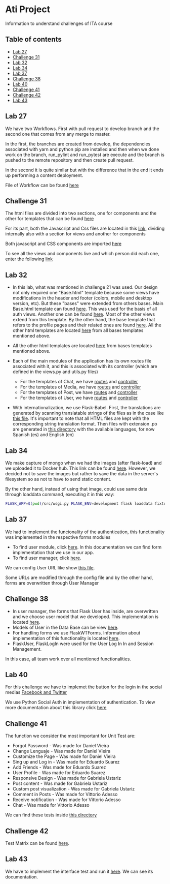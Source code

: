# Ati Project

Information to understand challenges of ITA course

## Table of contents

- [Lab 27](#lab-27)
- [Challenge 31](#lab-31)
- [Lab 32](#lab-32)
- [Lab 34](#lab-34)
- [Lab 37](#lab-37)
- [Challenge 38](#lab-38)
- [Lab 40](#lab-40)
- [Challenge 41](#lab-41)
- [Challenge 42](#lab-42)
- [Lab 43](#lab-43)

## Lab 27 <a name="lab-27"></a>

We have two Workflows. First with pull request to develop branch and the second one that comes from any merge to master.

In the first, the branches are created from develop, the dependencies associated with yarn and python pip are installed and then when we done work on the branch, run_pylint and run_pytest are execute and the branch is pushed to the remote repository and then create pull request.

In the second it is quite similar but with the difference that in the end it ends up performing a content deployment.

File of Workflow can be found [here](/.github/workflows/dev.yaml)

## Challenge 31 <a name="lab-31"></a>

The html files are divided into two sections, one for components and the other for templates that can be found [here](src/templates)

For its part, both the Javascript and Css files are located in this [link](/src/frontend/static_src), dividing internally also with a section for views and another for components

Both javascript and CSS components are imported [here](/src/templates/user/auth/base.html)

To see all the views and components live and which person did each one, enter the following [link](https://ati.vittorioadesso.com/showroom/)

## Lab 32 <a name="lab-32"></a>

  - In this lab, what was mentioned in challenge 21 was used. Our design not only required one "Base.html" template because some views have modifications in the header and footer (colors, mobile and desktop version, etc). But these "bases" were extended from others bases. Main Base.html template can found [here](/src/templates/user/auth/base.html). This was used for the basis of all auth views. Another one can be found [here](/src/templates/base.html). Most of the other views extend from this template. By the other hand, the base template that refers to the profile pages and their related ones are found [here](/src/templates/user/base.html). All the other html templates are located [here](/src/templates) from all bases templates mentioned above.
  
  - All the other html templates are located [here](/src/templates) from bases templates mentioned above.
  
  - Each of the main modules of the application has its own routes file associated with it, and this is associated with its controller (which are defined in the views.py and utils.py files)
    - For the templates of Chat, we have [routes](/src/backend/apps/chat/urls.py) and [controller](/src/backend/apps/chat)
    - For the templates of Media, we have [routes](/src/backend/apps/media/urls.py) and [controller](/src/backend/apps/media)
    - For the templates of Post, we have [routes](/src/backend/apps/posts/urls.py) and [controller](/src/backend/apps/posts)
    - For the templates of User, we have [routes](/src/backend/apps/user/urls.py) and [controller](/src/backend/apps/user)
    
  - With internationalization, we use Flask-Babel. First, the translations are generated by scanning translatable strings of the files as in the case like [this file](https://docs.ati.vittorioadesso.com/_modules/backend.html#init_app). It's important to note that all HTML files are kept with the corresponding string translation format. Then files with extension .po are generated in [this directory](/src/translations) with the available languages, for now Spanish (es) and English (en)

## Lab 34 <a name="lab-34"></a>

We make capture of mongo when we had the images (after flask-load) and we uploaded it to Docker hub. This link can be found [here](https://hub.docker.com/repository/docker/danielviei/mongo_with_images). However, we decided not to save the images but rather to save the data in the server's filesystem so as not to have to send static content.

By the other hand, instead of using that image, could use same data through loaddata command, executing it in this way:
```bash
FLASK_APP=$(pwd)/src/wsgi.py FLASK_ENV=development flask loaddata fixtures
```

## Lab 37 <a name="lab-37"></a>
  
  We had to implement the funcionality of the authentication, this functionality was implemented in the respective forms modules
  - To find user module, click [here](https://docs.ati.vittorioadesso.com/backend.apps.user.html). In this documentation we can find form implementation that we use in our app.
  - To find user manager, click [here](https://docs.ati.vittorioadesso.com/config.html). 

We can config User URL like show [this file](https://docs.ati.vittorioadesso.com/backend.html?highlight=user_mana#module-backend.user_manager).

Some URLs are modified through the config file and by the other hand, forms are overwritten through User Manager

## Challenge 38 <a name="lab-38"></a>

  - In user manager, the forms that Flask User has inside, are overwritten and we choose user model that we developed. This implementation is located [here](/src/backend/user_manager.py).
  - Models of User in the Data Base can be view [here](/src/backend/apps/user/models.py).
  - For handling forms we use FlaskWTForms. Information about implementation of this functionality is located [here](/src/backend/apps/user/forms.py).
  - FlaskUser, FlaskLogIn were used for the User Log In In and Session Management.

  In this case, all team work over all mentioned functionalities.

## Lab 40 <a name="lab-40"></a>

For this challenge we have to implemet the button for the login in the social medias [Facebook and Twitter](https://docs.ati.vittorioadesso.com/backend.html?highlight=backend%20blueprints#module-backend.blueprints)

We use Python Social Auth in implementation of authentication. To view more documentation about this library click [here](https://python-social-auth.readthedocs.io/en/latest/)

## Challenge 41 <a name="lab-41"></a>

The function we consider the most important for Unit Test are:
- Forgot Password             - Was made for Daniel Vieira
- Change Lenguaje             - Was made for Daniel Vieira
- Customize the Page          - Was made for Daniel Vieira
- Sing up and Log in          - Was made for Eduardo Suarez
- Add Friends                 - Was made for Eduardo Suarez
- User Profile                - Was made for Eduardo Suarez
- Responsive Design           - Was made for Gabriela Ustariz
- Post content                - Was made for Gabriela Ustariz
- Custom post visualization   - Was made for Gabriela Ustariz
- Comment in Posts            - Was made for Vittorio Adesso
- Receive notification        - Was made for Vittorio Adesso
- Chat                        - Was made for Vittorio Adesso

We can find these tests inside [this directory](/src/tests)

## Challenge 42 <a name="lab-42"></a>

Test Matrix can be found [here](https://docs.google.com/spreadsheets/d/1Ermx7M64E05hreIxlhLd61TE2-j0jpRK/edit#gid=1492136221). 

## Lab 43 <a name="lab-43"></a>

We have to implement the interface test and run it [here](https://docs.ati.vittorioadesso.com/tests.html?highlight=selenium#module-tests.test_selenium). We can see its documentation.
